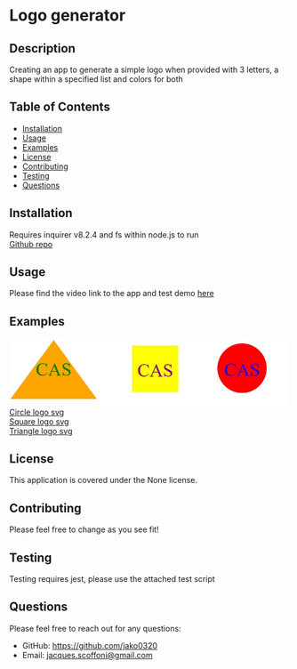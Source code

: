
# Logo generator

## Description
Creating an app to generate a simple logo when provided with 3 letters, a shape within a specified list and colors for both

## Table of Contents
- [Installation](#installation)
- [Usage](#usage)
- [Examples](#examples)
- [License](#license)
- [Contributing](#contributing)
- [Testing](#testing)
- [Questions](#questions)

## Installation
Requires inquirer v8.2.4 and fs within node.js to run \
<a href="https://github.com/Jako0320/logo_creator-JS">Github repo</a>

## Usage
Please find the video link to the app and test demo <a href="https://drive.google.com/file/d/1PFYLNR5NJRKfojjTAgCjR9c0jQZArp7F/view">here</a>

## Examples
![Logo examples](./examples/examples.jpg) \
[Circle logo svg](./examples/circle.svg) \
[Square logo svg](./examples/square.svg) \
[Triangle logo svg](./examples/triangle.svg)

## License
This application is covered under the None license.

## Contributing
Please feel free to change as you see fit!

## Testing
Testing requires jest, please use the attached test script

## Questions
Please feel free to reach out for any questions:
- GitHub: https://github.com/jako0320
- Email: jacques.scoffoni@gmail.com

